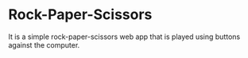 # Rock-Paper-Scissors
It is a simple rock-paper-scissors web app that is played using buttons against the computer.
